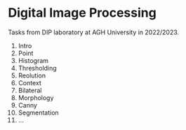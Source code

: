 # Digital Image Processing

Tasks from DIP laboratory at AGH University in 2022/2023.

1. Intro
2. Point
3. Histogram
4. Thresholding
5. Reolution
6. Context
7. Bilateral
8. Morphology
9. Canny
10. Segmentation
11. ...
